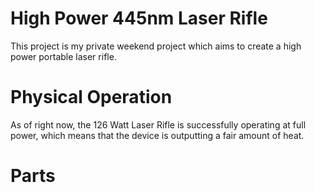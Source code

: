 # High Power 445nm Laser Rifle

This project is my private weekend project which aims to create a high power portable laser rifle.

# Physical Operation

As of right now, the 126 Watt Laser Rifle is successfully operating at full power, which means that
the device is outputting a fair amount of heat.

# Parts

